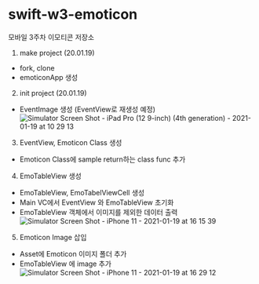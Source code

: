 # swift-w3-emoticon
모바일 3주차 이모티콘 저장소


1. make project (20.01.19)
- fork, clone
- emoticonApp 생성


2. init project (20.01.19)
- EventImage 생성 (EventView로 재생성 예정)
![Simulator Screen Shot - iPad Pro (12 9-inch) (4th generation) - 2021-01-19 at 10 29 13](https://user-images.githubusercontent.com/28801805/104976720-37c58e00-5a41-11eb-854b-9fc936a661a4.png)


3. EventView, Emoticon Class 생성
- Emoticon Class에 sample return하는 class func 추가


4. EmoTableView 생성
- EmoTableView, EmoTabelViewCell 생성
- Main VC에서 EventView 와 EmoTableView 초기화
- EmoTableView 객체에서 이미지를 제외한 데이터 출력
![Simulator Screen Shot - iPhone 11 - 2021-01-19 at 16 15 39](https://user-images.githubusercontent.com/28801805/105000628-e4b7ff00-5a71-11eb-85f7-54047b9579f3.png)

5. Emoticon Image 삽입
- Asset에 Emoticon 이미지 폴더 추가
- EmoTableView 에 image 추가
![Simulator Screen Shot - iPhone 11 - 2021-01-19 at 16 29 12](https://user-images.githubusercontent.com/28801805/105001706-87bd4880-5a73-11eb-9100-96a22f63cc28.png)

